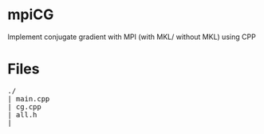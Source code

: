 # mpiCG
Implement conjugate gradient with MPI (with MKL/ without MKL) using CPP
  
  
# Files 
<pre>
./  
| main.cpp  
| cg.cpp  
| all.h  
|  
</pre> 



